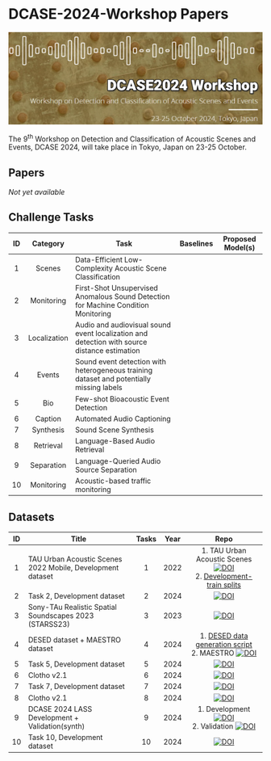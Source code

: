 # DCASE-2024-Workshop Papers
<a href="https://dcase.community/workshop2024/"><img src="dcase2024-logo.png" width="800"/></a>

The 9<sup>th</sup> Workshop on Detection and Classification of Acoustic Scenes and Events, DCASE 2024, will take place in Tokyo, Japan on 23-25 October.

## Papers
<i> Not yet available </i>

## Challenge Tasks

| **ID** | **Category** | **Task**    |       **Baselines**             |    **Proposed Model(s)**    |                                                                                                       
|:------:|:------------:|-----------------|:---------------------------:|:---------------------------:|
| 1 | Scenes | Data-Efficient Low-Complexity Acoustic Scene Classification | | |
| 2 | Monitoring | First-Shot Unsupervised Anomalous Sound Detection for Machine Condition Monitoring | | |
| 3 | Localization | Audio and audiovisual sound event localization and detection with source distance estimation | | |
| 4 | Events | Sound event detection with heterogeneous training dataset and potentially missing labels | | |
| 5 | Bio | Few-shot Bioacoustic Event Detection | | |
| 6 | Caption | Automated Audio Captioning | | |
| 7 | Synthesis | Sound Scene Synthesis | | |
| 8 | Retrieval | Language-Based Audio Retrieval | | |
| 9 | Separation | Language-Queried Audio Source Separation | | |
| 10| Monitoring | Acoustic-based traffic monitoring | | |

## Datasets

| **ID** | **Title**                                                  | **Tasks** | **Year** |                                                                                                                                  **Repo**                                                                                                                                   |
|:------:|------------------------------------------------------------|:---------:|:--------:|:---------------------------------------------------------------------------------------------------------------------------------------------------------------------------------------------------------------------------------------------------------------------------:|
|   1    | TAU Urban Acoustic Scenes 2022 Mobile, Development dataset |     1     |   2022   |              1. TAU Urban Acoustic Scenes [![DOI](https://zenodo.org/badge/DOI/10.5281/zenodo.6337421.svg)](https://doi.org/10.5281/zenodo.6337421) <br/> 2. [Development-train splits](https://github.com/CPJKU/dcase2024_task1_baseline/releases/tag/files)               |
|   2    | Task 2, Development dataset                                |     2     | 2024 |                                                                                   [![DOI](https://zenodo.org/badge/DOI/10.5281/zenodo.10902294.svg)](https://zenodo.org/records/10902294)                                                                                   |
|   3    | Sony-TAu Realistic Spatial Soundscapes 2023 (STARSS23)     |     3     | 2023 |                                                                                    [![DOI](https://zenodo.org/badge/DOI/10.5281/zenodo.7709052.svg)](https://zenodo.org/records/7709052)                                                                                    |
|   4    | DESED dataset + MAESTRO dataset                            |     4     | 2024 | 1. [DESED data generation script](https://github.com/DCASE-REPO/DESED_task/blob/master/recipes/dcase2021_task4_baseline/generate_dcase_task4_2021.py) <br/> 2. MAESTRO [![DOI](https://zenodo.org/badge/DOI/10.5281/zenodo.7244360.svg)](https://zenodo.org/record/7244360) |
|   5    | Task 5, Development dataset |     5     | 2024 |                                                                                 [![DOI](https://zenodo.org/badge/DOI/10.5281/zenodo.10829604.svg)](https://doi.org/10.5281/zenodo.10829604)                                                                                 |
|   6    | Clotho v2.1 |     6     | 2024 |                                                                                    [![DOI](https://zenodo.org/badge/DOI/10.5281/zenodo.3490683.svg)](https://zenodo.org/record/3490683)                                                                                     |
|   7    | Task 7, Development dataset |     7     | 2024 |                                                                                   [![DOI](https://zenodo.org/badge/DOI/10.5281/zenodo.10869644.svg)](https://zenodo.org/records/10869644)                                                                                   |
| 8 | Clotho v2.1 |     8     | 2024 |                                                                                    [![DOI](https://zenodo.org/badge/DOI/10.5281/zenodo.4783391.svg)](https://zenodo.org/record/4783391)                                                                                     |
| 9 | DCASE 2024 LASS Development + Validation(synth) | 9 | 2024 | 1. Development [![DOI](https://zenodo.org/badge/DOI/10.5281/zenodo.10887496.svg)](https://zenodo.org/records/10887496) <br/> 2. Validation [![DOI](https://zenodo.org/badge/DOI/10.5281/zenodo.10886481.svg)](https://zenodo.org/records/10886481)             |
| 10 | Task 10, Development dataset | 10 | 2024 |                                                                                   [![DOI](https://zenodo.org/badge/DOI/10.5281/zenodo.10700792.svg)](https://zenodo.org/records/10700792)                                                                                   |